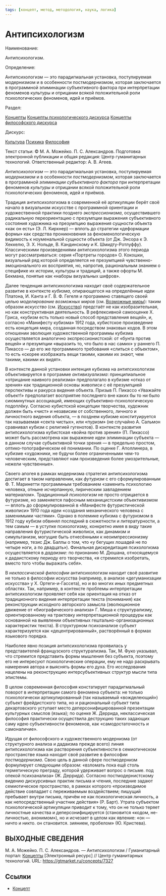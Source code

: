 ```yaml
---
tags: [концепт, метод, методология, наука, логика]
---
```

# Антипсихологизм

Наименование:

Антипсихологизм.

Определение:

Антипсихологизм — это парадигмальная установка, постулируемая модернизмом и в особенности постмодернизмом, которая заключается в программной элиминации субъективного фактора при интерпретации феноменов культуры и отрицании всякой положительной роли психологических феноменов, идей и приёмов.

Раздел:

[Концепты](https://gtmarket.ru/concepts/)  [Концепты психологического дискурса](https://gtmarket.ru/concepts/psychological-concepts) [Концепты философского дискурса](https://gtmarket.ru/concepts/philosophical-concepts)

Дискурс:

[Культура](https://gtmarket.ru/concepts/6859) [Психика](https://gtmarket.ru/concepts/7131) [Философия](https://gtmarket.ru/concepts/6862)

Текст статьи: © М. А. Можейко. П. С. Александров. Подготовка электронной публикации и общая редакция: Центр гуманитарных технологий. Ответственный редактор: А. В. Агеев.

_Антипсихологизм_ — это парадигмальная установка, постулируемая _модернизмом_ и в особенности _постмодернизмом_, которая заключается в программной _элиминации субъективного фактора_ при интерпретации феноменов _культуры_ и отрицании всякой положительной роли психологических феноменов, идей и приёмов.

Традиция антипсихологизма в современной её артикуляции берёт своё начало в визуальном искусстве с программной ориентации и художественной практики позднего _экспрессионизма_, осуществившего радикальную переориентацию с презумпции выражения субъективного состояния художника на презумпцию выражения сущности объекта «как он есть» (Э. Л. Кирхнер) — вплоть до стратегии «деформации формы» как средства проникновения за феноменологическую видимость к ноуменальной сущности объекта (от Дж. Энсора к Э. Хеккелю, Э. X. Нольде, В. Кандинскому и К. Шмидту-Ротлуффу). Классическими произведениями антипсихологизма этого периода могут рассматриваться: серия «Портреты городов» О. Кокошки, визуальный ряд которой определяется не презумпцией чувственно-эмоционального их восприятия, но, напротив, рациональным знанием о специфике их истории, культуры и традиций, а также офорты М. Бекмана, понятые как «наборы визуальных шифров».

Далее тенденция антипсихологизма находит своё содержательное развитие в контексте _кубизма_, опирающегося на определённые идеи Платона, И. Канта и Г. В. Ф. Гегеля и программно ставящего своей целью _моделирование возможных миров_ (см. [Возможные миры](https://gtmarket.ru/concepts/6916)): таким образом _искусство_ (см. [Искусство](https://gtmarket.ru/concepts/7065)) предстаёт не как изобразительная, но как конструктивная деятельность. В рефлексивной самооценке X. Гриса, «кубизм есть только новый способ представления вещей», и, согласно «Манифесту кубизма» 1912 года, кубистское произведение есть концепция мира, созданная посредством знаковых кодов. В этом отношении эволюция художественной программы кубизма осуществляется аналогично экспрессионистской: от «бунта против вещей» и презумпции «выразить то, что было в нас самих» у раннего П. Пикассо — до его же программного требования «слиться с объектом», то есть «скорее изображать вещи такими, какими их знают, чем такими, какими их видят».

В контексте данной установки интенция кубизма на антипсихологизм объективируется в программе _антивизуализма_: принципиальное «отрицание наивного реализма» предполагало в кубизме «отказ от зрения» как традиционной основы живописи с её презумпцией перспективы и ракурса видения объекта. Призыв П. Пикассо «Уважайте объект!» предполагает восприятие последнего вне каких бы то ни было сиюминутных ассоциаций, имеющих субъективно-психологическую подоплёку. Согласно кубистской концепции творчества, художник должен быть «чист» и независим от собственного, личного и личностного видения объекта, — в позднем кубизме конституируется так называемая «секта чистых», или «пуризм» (не случайно А. Сальмон сравнивал кубизм с религией гугенотов). В контексте развития антипсихологизма кубистская «война против зрения» (П. Пикассо) может быть рассмотрена как выражение идеи элиминации субъекта — в данном случае субъективной точки зрения — в предельно простом, оптико-топографическом её понимании. По оценке Г. Аполлинера, в кубизме «художники, не будучи более ограниченными чем-то человеческим, представляют нам произведения более умозрительные, нежели чувственные».

Своего апогея в рамках модернизма стратегия антипсихологизма достигает в таком направлении, как _футуризм_ с его сформулированным Ф. Т. Маринетти программным требованием «заменить психологию человека, отныне исчерпанную, лирическим завладением материалом». Традиционный _психологизм_ не просто отрицается в футуризме, но заменяется пафосным механицистским объективизмом — вплоть до сформулированной в «Манифесте футуристической живописи» 1910 года идеи «создания механического человека с заменимыми частями». Однако в полемике кубизма с футуризмом в 1912 году кубизм обвинял последний в сюжетности и литературности, а тем самым — в уступке психологизму, конкретно имея в виду такие направления футуристической живописи, как динамизм и симультанизм, могущие быть отнесёнными к неоимпрессионизму (например, тезис Дж. Баллы о том, что «у бегущих лошадей не по четыре ноги, а по двадцать»). Финальная дискредитация психологизма осуществляется в _дадаизме_: по признанию М. Дюшана, относящемуся к дадаистскому периоду его творчества, «я стремился изобретать, вместо того чтобы выражать себя».

В _неклассической философии_ антипсихологизм находит своё развитие не только в философии искусства (например, в анализе «дегуманизации искусства» у Х. Ортеги-и-Гассета), но и во многих иных предметных областях. Так, например, в контексте проблемы интерпретации антипсихологизм проявляет себя как ориентация на отказ от традиционного видения интерпретации текста (понимания) как реконструкции исходного авторского замысла (эволюционное движение от «биографического анализа» Г. Миша к структурализму, ориентированному на трактовку интерпретационной процедуры как основанной на выявлении объективных гештально-организационных характеристик текста). В структурном психоанализе субъект характеризуется как «децентрированный», растворённый в формах языкового порядка.

Наиболее явно позиция антипсихологизма проявилась у представителей французского структурализма. Так, М. Фуко указывал, что стремится представить формы мышления без субъекта, поэтому его не интересуют психологические операции, ему не надо раскрывать намерения автора и выяснять формы его духа. Его исследования нацелены на реконструкцию интерсубъективных структур мысли типа эпистемы.

В целом современная философия констатирует парадигмальный поворот в интерпретации самого феномена субъекта: не только психологически артикулированный (так называемый «вожделеющий») субъект фрейдистского типа, но и рациональный субъект типа декартовского уступает место деперсонифицированной презентации культурных смыслов (языка); по оценке Ж. Деррида, неклассическая философия практически осуществила деструкцию таких задающих саму идею субъективности феноменов, как «самодостаточность и самоналичие».

Идущая от философского и художественного модернизма (от структурного анализа и дадаизма прежде всего) линия антипсихологизма как растворения субъективности в семиотическом пространстве языка находит своё развитие в философии _постмодернизма_. Свою цель в данной сфере постмодернизм формулирует следующим образом: «взломать пока ещё столь герметическую преграду, которой удерживает вопрос о письме. под опекой психоанализа» (Ж. Деррида). Согласно постмодернистскому видению дискурсивных практик письма и чтения, последние задают семиотическое пространство, в рамках которого «производимое действие совпадает с переживаемым воздействием; пишущий пребывает внутри письма, причём не как психологическая личность, а как непосредственный участник действия» (Р. Барт). Утрата субъектом психологической артикуляции приводит к тому, что он не только теряет личностные качества и деперсонифицируется (становится «кодом, не-личностью, анонимом»), но и исчезает в целом как явление: «он — ничто и никто. он становится. зиянием, пробелом» (Ю. Кристева).

## ВЫХОДНЫЕ СВЕДЕНИЯ

М. А. Можейко. П. С. Александров. — Антипсихологизм / Гуманитарный портал: [Концепты](https://gtmarket.ru/concepts/) [Электронный ресурс] // Центр гуманитарных технологий. URL: <https://gtmarket.ru/concepts/7327>

## Ссылки

* [Концепт](Концепт.md)
